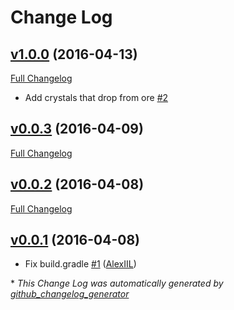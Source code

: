 # Change Log

## [v1.0.0](https://github.com/insuusvenerati/SWNMod/tree/v1.0.0) (2016-04-13)
[Full Changelog](https://github.com/insuusvenerati/SWNMod/compare/v0.0.3...v1.0.0)

- Add crystals that drop from ore [\#2](https://github.com/insuusvenerati/SWNMod/issues/2)

## [v0.0.3](https://github.com/insuusvenerati/SWNMod/tree/v0.0.3) (2016-04-09)
[Full Changelog](https://github.com/insuusvenerati/SWNMod/compare/v0.0.2...v0.0.3)

## [v0.0.2](https://github.com/insuusvenerati/SWNMod/tree/v0.0.2) (2016-04-08)
[Full Changelog](https://github.com/insuusvenerati/SWNMod/compare/v0.0.1...v0.0.2)

## [v0.0.1](https://github.com/insuusvenerati/SWNMod/tree/v0.0.1) (2016-04-08)
- Fix build.gradle [\#1](https://github.com/insuusvenerati/SWNMod/pull/1) ([AlexIIL](https://github.com/AlexIIL))



\* *This Change Log was automatically generated by [github_changelog_generator](https://github.com/skywinder/Github-Changelog-Generator)*